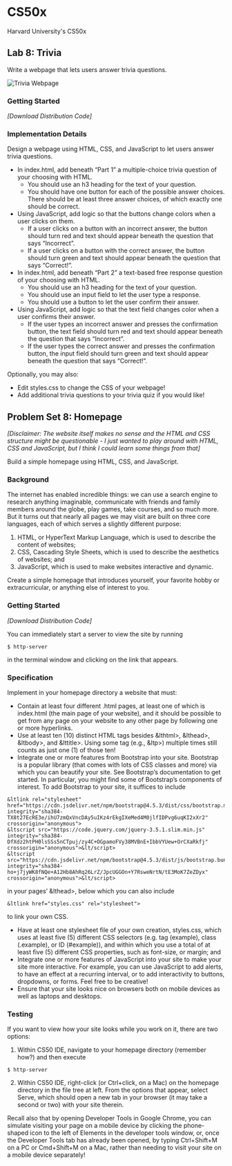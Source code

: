 # CS50x
 Harvard University's CS50x
 
## Lab 8: Trivia

Write a webpage that lets users answer trivia questions.

![Trivia Webpage](https://github.com/Andreas1593/CS50x/blob/Week-8/images/trivia.png?raw=true)

### Getting Started

*\[Download Distribution Code\]*

### Implementation Details

Design a webpage using HTML, CSS, and JavaScript to let users answer trivia questions.

- In index.html, add beneath “Part 1” a multiple-choice trivia question of your choosing with HTML.
    - You should use an h3 heading for the text of your question.
    - You should have one button for each of the possible answer choices. There should be at least three answer choices, of which exactly one should be correct.
- Using JavaScript, add logic so that the buttons change colors when a user clicks on them.
    - If a user clicks on a button with an incorrect answer, the button should turn red and text should appear beneath the question that says “Incorrect”.
    - If a user clicks on a button with the correct answer, the button should turn green and text should appear beneath the question that says “Correct!”.
- In index.html, add beneath “Part 2” a text-based free response question of your choosing with HTML.
    - You should use an h3 heading for the text of your question.
    - You should use an input field to let the user type a response.
    - You should use a button to let the user confirm their answer.
- Using JavaScript, add logic so that the text field changes color when a user confirms their answer.
    - If the user types an incorrect answer and presses the confirmation button, the text field should turn red and text should appear beneath the question that says “Incorrect”.
    - If the user types the correct answer and presses the confirmation button, the input field should turn green and text should appear beneath the question that says “Correct!”.

Optionally, you may also:

- Edit styles.css to change the CSS of your webpage!
- Add additional trivia questions to your trivia quiz if you would like!

## Problem Set 8: Homepage

*\[Disclaimer: The website itself makes no sense and the HTML and CSS structure might be questionable - I just wanted to play around with HTML, CSS and JavaScript, but I think I could learn some things from that\]*

Build a simple homepage using HTML, CSS, and JavaScript.

### Background

The internet has enabled incredible things: we can use a search engine to research anything imaginable, communicate with friends and family members around the globe, play games, take courses, and so much more. But it turns out that nearly all pages we may visit are built on three core languages, each of which serves a slightly different purpose:

1. HTML, or HyperText Markup Language, which is used to describe the content of websites;
2. CSS, Cascading Style Sheets, which is used to describe the aesthetics of websites; and
3. JavaScript, which is used to make websites interactive and dynamic.

Create a simple homepage that introduces yourself, your favorite hobby or extracurricular, or anything else of interest to you.

### Getting Started

*\[Download Distribution Code\]*

You can immediately start a server to view the site by running
```
$ http-server
```
in the terminal window and clicking on the link that appears.

### Specification

Implement in your homepage directory a website that must:

- Contain at least four different .html pages, at least one of which is index.html (the main page of your website), and it should be possible to get from any page on your website to any other page by following one or more hyperlinks.
- Use at least ten (10) distinct HTML tags besides &lthtml>, &lthead>, &ltbody>, and &lttitle>. Using some tag (e.g., &ltp>) multiple times still counts as just one (1) of those ten!
- Integrate one or more features from Bootstrap into your site. Bootstrap is a popular library (that comes with lots of CSS classes and more) via which you can beautify your site. See Bootstrap’s documentation to get started. In particular, you might find some of Bootstrap’s components of interest. To add Bootstrap to your site, it suffices to include
```
&ltlink rel="stylesheet" href="https://cdn.jsdelivr.net/npm/bootstrap@4.5.3/dist/css/bootstrap.min.css" integrity="sha384-TX8t27EcRE3e/ihU7zmQxVncDAy5uIKz4rEkgIXeMed4M0jlfIDPvg6uqKI2xXr2" crossorigin="anonymous">
&ltscript src="https://code.jquery.com/jquery-3.5.1.slim.min.js" integrity="sha384-DfXdz2htPH0lsSSs5nCTpuj/zy4C+OGpamoFVy38MVBnE+IbbVYUew+OrCXaRkfj" crossorigin="anonymous">&lt/script>
&ltscript src="https://cdn.jsdelivr.net/npm/bootstrap@4.5.3/dist/js/bootstrap.bundle.min.js" integrity="sha384-ho+j7jyWK8fNQe+A12Hb8AhRq26LrZ/JpcUGGOn+Y7RsweNrtN/tE3MoK7ZeZDyx" crossorigin="anonymous">&lt/script>
```
in your pages’ &lthead>, below which you can also include
```
&ltlink href="styles.css" rel="stylesheet">
```
to link your own CSS.

- Have at least one stylesheet file of your own creation, styles.css, which uses at least five (5) different CSS selectors (e.g. tag (example), class (.example), or ID (#example)), and within which you use a total of at least five (5) different CSS properties, such as font-size, or margin; and
- Integrate one or more features of JavaScript into your site to make your site more interactive. For example, you can use JavaScript to add alerts, to have an effect at a recurring interval, or to add interactivity to buttons, dropdowns, or forms. Feel free to be creative!
- Ensure that your site looks nice on browsers both on mobile devices as well as laptops and desktops.

### Testing

If you want to view how your site looks while you work on it, there are two options:

1. Within CS50 IDE, navigate to your homepage directory (remember how?) and then execute
```
$ http-server
```
2. Within CS50 IDE, right-click (or Ctrl+click, on a Mac) on the homepage directory in the file tree at left. From the options that appear, select Serve, which should open a new tab in your browser (it may take a second or two) with your site therein.

Recall also that by opening Developer Tools in Google Chrome, you can simulate visiting your page on a mobile device by clicking the phone-shaped icon to the left of Elements in the developer tools window, or, once the Developer Tools tab has already been opened, by typing Ctrl+Shift+M on a PC or Cmd+Shift+M on a Mac, rather than needing to visit your site on a mobile device separately!